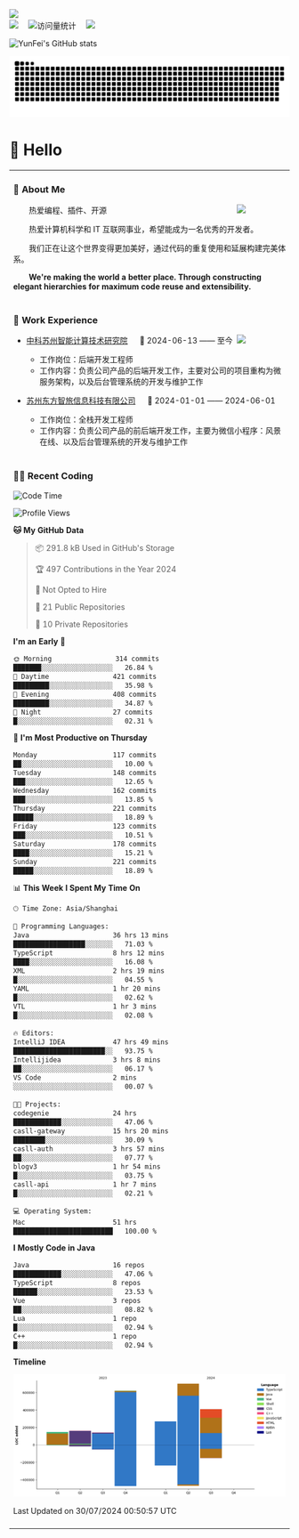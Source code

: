   <!-- dynamic typing effect 动态打字效果 -->
  <div>
    <a href="http://yunfei.plus">
      <img src="https://readme-typing-svg.demolab.com?font=Fira+Code&pause=1000&width=435&lines=console.log(%22Hello%2C%20World%22);祝您今天愉快!&center=true&size=27" />
    </a>
  </div>

  <div>
    <a href="http://yunfei.plus/"><img src="https://img.shields.io/badge/Website-博客-8c36db" /></a>&emsp;
    <!-- visitor -->
    <img src="https://komarev.com/ghpvc/?username=yunfeidog&label=Views&color=orange&style=flat" alt="访问量统计" />&emsp;
    <!-- wakatime -->    
    <a href="https://wakatime.com/@yunfeidog"><img src="https://wakatime.com/badge/user/42d0678c-368b-448b-9a77-5d21c5b55352.svg" /></a>
  </div>

![YunFei's GitHub stats](https://github-readme-stats.vercel.app/api?username=yunfeidog)

![snake](./dist/github-contribution-grid-snake.svg)

#  🙋 Hello

<table>


<tr><td>

### 🤺 About Me

<img align="right" width="88" src="https://cdn.jsdelivr.net/gh/yunfeidog/yunfeidog/assets/images/jobs.png" />

<p>&emsp;&emsp;热爱编程、插件、开源</p>
<p>&emsp;&emsp;热爱计算机科学和 IT 互联网事业，希望能成为一名优秀的开发者。</p>
<p>&emsp;&emsp;我们正在让这个世界变得更加美好，通过代码的重复使用和延展构建完美体系。</p>
<p>&emsp;&emsp;<strong>We're making the world a better place. Through constructing elegant hierarchies for maximum code reuse and extensibility.</strong></p>

</td></tr> 

<tr><td>

### 🏢 Work Experience

<img align="right" width="88" src="https://cdn.jsdelivr.net/gh/yunfeidog/yunfeidog/assets/images/yuanze.png" />

- [中科苏州智能计算技术研究院](http://iict.ac.cn/sy) &emsp; 📌 2024-06-13 —— 至今

  - 工作岗位：后端开发工程师
  - 工作内容：负责公司产品的后端开发工作，主要对公司的项目重构为微服务架构，以及后台管理系统的开发与维护工作

- [苏州东方智旅信息科技有限公司](http://www.leyoobao.com/) &emsp; 📌 2024-01-01 —— 2024-06-01

    - 工作岗位：全栈开发工程师
    - 工作内容：负责公司产品的前后端开发工作，主要为微信小程序：风景在线、以及后台管理系统的开发与维护工作


</td></tr>

<tr><td>

### 👩‍💻 Recent Coding
<!--START_SECTION:waka-->
![Code Time](http://img.shields.io/badge/Code%20Time-1%2C489%20hrs%2045%20mins-blue)

![Profile Views](http://img.shields.io/badge/Profile%20Views-1-blue)

**🐱 My GitHub Data** 

> 📦 291.8 kB Used in GitHub's Storage 
 > 
> 🏆 497 Contributions in the Year 2024
 > 
> 🚫 Not Opted to Hire
 > 
> 📜 21 Public Repositories 
 > 
> 🔑 10 Private Repositories 
 > 
**I'm an Early 🐤** 

```text
🌞 Morning                314 commits         ███████░░░░░░░░░░░░░░░░░░   26.84 % 
🌆 Daytime                421 commits         █████████░░░░░░░░░░░░░░░░   35.98 % 
🌃 Evening                408 commits         █████████░░░░░░░░░░░░░░░░   34.87 % 
🌙 Night                  27 commits          █░░░░░░░░░░░░░░░░░░░░░░░░   02.31 % 
```
📅 **I'm Most Productive on Thursday** 

```text
Monday                   117 commits         ██░░░░░░░░░░░░░░░░░░░░░░░   10.00 % 
Tuesday                  148 commits         ███░░░░░░░░░░░░░░░░░░░░░░   12.65 % 
Wednesday                162 commits         ███░░░░░░░░░░░░░░░░░░░░░░   13.85 % 
Thursday                 221 commits         █████░░░░░░░░░░░░░░░░░░░░   18.89 % 
Friday                   123 commits         ███░░░░░░░░░░░░░░░░░░░░░░   10.51 % 
Saturday                 178 commits         ████░░░░░░░░░░░░░░░░░░░░░   15.21 % 
Sunday                   221 commits         █████░░░░░░░░░░░░░░░░░░░░   18.89 % 
```


📊 **This Week I Spent My Time On** 

```text
🕑︎ Time Zone: Asia/Shanghai

💬 Programming Languages: 
Java                     36 hrs 13 mins      ██████████████████░░░░░░░   71.03 % 
TypeScript               8 hrs 12 mins       ████░░░░░░░░░░░░░░░░░░░░░   16.08 % 
XML                      2 hrs 19 mins       █░░░░░░░░░░░░░░░░░░░░░░░░   04.55 % 
YAML                     1 hr 20 mins        █░░░░░░░░░░░░░░░░░░░░░░░░   02.62 % 
VTL                      1 hr 3 mins         █░░░░░░░░░░░░░░░░░░░░░░░░   02.08 % 

🔥 Editors: 
IntelliJ IDEA            47 hrs 49 mins      ███████████████████████░░   93.75 % 
Intellijidea             3 hrs 8 mins        ██░░░░░░░░░░░░░░░░░░░░░░░   06.17 % 
VS Code                  2 mins              ░░░░░░░░░░░░░░░░░░░░░░░░░   00.07 % 

🐱‍💻 Projects: 
codegenie                24 hrs              ████████████░░░░░░░░░░░░░   47.06 % 
casll-gateway            15 hrs 20 mins      ████████░░░░░░░░░░░░░░░░░   30.09 % 
casll-auth               3 hrs 57 mins       ██░░░░░░░░░░░░░░░░░░░░░░░   07.77 % 
blogv3                   1 hr 54 mins        █░░░░░░░░░░░░░░░░░░░░░░░░   03.75 % 
casll-api                1 hr 7 mins         █░░░░░░░░░░░░░░░░░░░░░░░░   02.21 % 

💻 Operating System: 
Mac                      51 hrs              █████████████████████████   100.00 % 
```

**I Mostly Code in Java** 

```text
Java                     16 repos            ████████████░░░░░░░░░░░░░   47.06 % 
TypeScript               8 repos             ██████░░░░░░░░░░░░░░░░░░░   23.53 % 
Vue                      3 repos             ██░░░░░░░░░░░░░░░░░░░░░░░   08.82 % 
Lua                      1 repo              █░░░░░░░░░░░░░░░░░░░░░░░░   02.94 % 
C++                      1 repo              █░░░░░░░░░░░░░░░░░░░░░░░░   02.94 % 
```



**Timeline**

![Lines of Code chart](https://raw.githubusercontent.com/yunfeidog/yunfeidog/main/assets/bar_graph.png)


 Last Updated on 30/07/2024 00:50:57 UTC
<!--END_SECTION:waka-->

</td></tr>




<tr><td>

